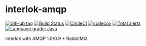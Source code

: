 # interlok-amqp 

[![GitHub tag](https://img.shields.io/github/tag/adaptris/interlok-amqp.svg)](https://github.com/adaptris/interlok-amqp/tags) [![Build Status](https://travis-ci.org/adaptris/interlok-amqp.svg?branch=develop)](https://travis-ci.org/adaptris/interlok-amqp) [![CircleCI](https://circleci.com/gh/adaptris/interlok-amqp.svg?style=svg)](https://circleci.com/gh/adaptris/interlok-amqp) [![codecov](https://codecov.io/gh/adaptris/interlok-amqp/branch/develop/graph/badge.svg)](https://codecov.io/gh/adaptris/interlok-amqp) [![Total alerts](https://img.shields.io/lgtm/alerts/g/adaptris/interlok-amqp.svg?logo=lgtm&logoWidth=18)](https://lgtm.com/projects/g/adaptris/interlok-amqp/alerts/) [![Language grade: Java](https://img.shields.io/lgtm/grade/java/g/adaptris/interlok-amqp.svg?logo=lgtm&logoWidth=18)](https://lgtm.com/projects/g/adaptris/interlok-amqp/context:java)

Interlok with AMQP 1.0/0.9 + RabbitMQ